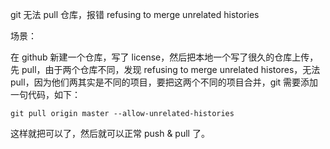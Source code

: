 git 无法 pull 仓库，报错 refusing to merge unrelated histories

场景：

在 github 新建一个仓库，写了 license，然后把本地一个写了很久的仓库上传，先 pull，由于两个仓库不同，发现 refusing to merge unrelated histores，无法 pull，因为他们两其实是不同的项目，要把这两个不同的项目合并，git 需要添加一句代码，如下：

```
git pull origin master --allow-unrelated-histories
```

这样就把可以了，然后就可以正常 push & pull 了。

